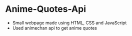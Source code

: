 # Anime-Quotes-Api
- Small webpage made using HTML, CSS and JavaScript
- Used animechan api to get anime quotes
